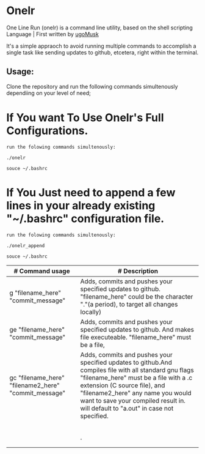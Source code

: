 # Onelr
One Line Run (onelr) is a command line utility, based on the shell scripting Language | First written by [ugoMusk](https://github.com/ugoMusk)

It's a simple appraoch to avoid running multiple commands to accomplish a single task like sending updates to github, etcetera, right within the terminal.

## Usage:
Clone the repository and run the following commands simultenously dependiing on your level of need;

# If You want To Use Onelr's Full Configurations.
```
run the folowing commands simultenously:

./onelr

souce ~/.bashrc
```
# If You Just need to append a few lines in your already existing "~/.bashrc" configuration file.
```
run the folowing commands simultenously:

./onelr_append

souce ~/.bashrc
```
| # Command usage | # Description                                                                                                                                                                                        |
| ------ | -------------------------------------------------------------------------------------------------------------------------------------------------------------------------------------------------- |
| g "filename_here" "commit_message"   | Adds, commits and pushes your specified updates to github. "filename_here"  could be the character "."(a period), to target all changes locally)                                                                                                                             |
| ge "filename_here" "commit_message" | Adds, commits and pushes your specified updates to github. And makes file  executeable. "filename_here"  must be a file,                                                              |
| gc "filename_here" "filename2_here" "commit_message" | Adds, commits and pushes your specified updates to github.And compiles file with all standard gnu flags  "filename_here" must be a file with a .c extension (C source file), and "filename2_here" any name you would want to save your compiled result in. will default to "a.out" in case not specified.                                                           |
|        |                                                                                                                                                              |
|  |                                                                                                                                                            |
|  |                                                                            |
| |                                                                                                                                                                |
| |                                             |
| |.                                                |
| |                                             |
| |
